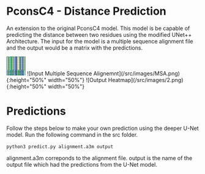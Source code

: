 # PconsC4 - Distance Prediction

An extension to the original PconsC4 model. This model is be capable of predicting the distance between two residues using the modified UNet++ Architecture.
The input for the model is a multiple sequence alignment file and the output would be a matrix with the predictions.

<img src="/src/images/MSA.png" width="50" height="50">
![Input Multiple Sequence Alignemnt](/src/images/MSA.png){:height="50%" width="50%"} 
![Output Heatmap](/src/images/2.png){:height="50%" width="50%"}

# Predictions

Follow the steps below to make your own prediction using the deeper U-Net model.
Run the following command in the src folder.

```python3
python3 predict.py alignment.a3m output
```

alignment.a3m correponds to the alignment file. 
output is the name of the output file which had the predictions from the U-Net model. 
